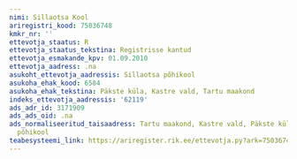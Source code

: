 ```yaml
---
nimi: Sillaotsa Kool
ariregistri_kood: 75036748
kmkr_nr: ''
ettevotja_staatus: R
ettevotja_staatus_tekstina: Registrisse kantud
ettevotja_esmakande_kpv: 01.09.2010
ettevotja_aadress: .na
asukoht_ettevotja_aadressis: Sillaotsa põhikool
asukoha_ehak_kood: 6584
asukoha_ehak_tekstina: Päkste küla, Kastre vald, Tartu maakond
indeks_ettevotja_aadressis: '62119'
ads_adr_id: 3171909
ads_ads_oid: .na
ads_normaliseeritud_taisaadress: Tartu maakond, Kastre vald, Päkste küla, Sillaotsa
  põhikool
teabesysteemi_link: https://ariregister.rik.ee/ettevotja.py?ark=75036748&ref=rekvisiidid
---
```

